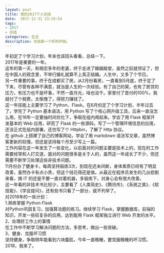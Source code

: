 ```yaml
---
layout: post
title: 我的2017个人总结
date:  2017-12-31 23:19:54
tags:
- 2017
- 总结
categories: 生活
description: 总结是一个好的开始。
---
```

年初定了个学习计划，年末也该回头看看，总结一下。  
2017年是重要的一年。  
这年的第一天，和相恋多年的老婆，终于走进了婚姻殿堂，虽然之前就领证了，但在中国人的观念里，不举行婚礼就算不上真正结婚。人生中，又多了个节日。   
另一件重要的事，终于在成都买了房。从2月份看房，一直看到5月底，终于定了下来，尽管有各种不满意，就当是人生的一次经验。有了自己的窝，也有了房贷的压力，有压力也不是坏事，不然一直月光，啥也没干。家里付了首付的100%，我就付了个税费，太惭愧了，得努力赚钱了。   
这一年技能上主要学习了 Python、Flask。在6月份定了个学习计划，半年过去了，学完了 Python 基本语法，用 Python 写了个核心网升级工具，后来一直没怎么用，在18年一定要抽时间优化下，争取在组内用起来。学会了用 Flask 框架开发基本的 Web 应用，研究了 Flask 的一些源码，写了一个管理环境信息的应用，还没正式在组内部署。还仿写了个 Httpbin，了解了 Http 协议。  
在 github 上搭建了自己的博客网站，学会了用 markdown 语法写文章，虽然博客更新的较慢，但还是坚持每个月至少写上一篇。  
工作内容在这一年发生了一些变化，以前面对的问题主要是技术上的，现在的工作需要经常和人打交道，面对的问题很多是关于人的，虽然这一年成长了不少，但还需要不断学习处理这些非技术问题。   
11月份办了健身卡，每周坚持锻炼3次，到现在还未间断，身体素质已经有了明显改善，虽然办卡有点小贵，但这个钱花得还是值。从最近在程序员发生的几出悲剧来看，搞 IT 的还是不要一直对着机器，多锻炼下，对身心会有很大改善。  
这一年看的非技术书比较少，主要看了《人类简史》、《腾讯传》、《系统之美》、《软技能》、《学会提问》，还有些书只看了一部分，就不列举了。  
对2018年的一些计划：   
1.熟练掌握 Python Flask  
对Python巩固复习，加强算法题的练习。继续学习 Flask，掌握数据库，前端的知识，开发一些较复杂的应用，达到能用 Flask 框架独立进行 Web 开发的水平。  
2、处理好工作上的事情   
在工作中不断学习解决问题的方法，多思考，做出一些突破。  
3、健身、克服坏习惯     
坚持健身，争取明年能看到六块腹肌，今年一直晚睡，要克服晚睡的坏习惯。  
2018，我来了。  

 
 

